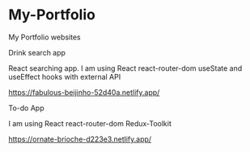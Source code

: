 # My-Portfolio
My Portfolio websites

Drink search app

React searching app.
I am using React react-router-dom useState and useEffect hooks with external API 

https://fabulous-beijinho-52d40a.netlify.app/

To-do App

I am using React react-router-dom Redux-Toolkit  

https://ornate-brioche-d223e3.netlify.app/
